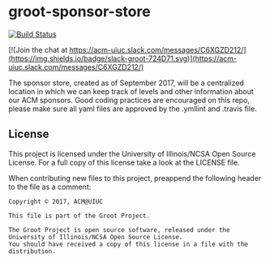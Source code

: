 # groot-sponsor-store

[![Build Status](https://travis-ci.org/acm-uiuc/groot-sponsor-store.svg?branch=whysafish108-patch-3)](https://travis-ci.org/acm-uiuc/groot-sponsor-store)

[![Join the chat at https://acm-uiuc.slack.com/messages/C6XGZD212/](https://img.shields.io/badge/slack-groot-724D71.svg)](https://acm-uiuc.slack.com/messages/C6XGZD212/)

The sponsor store, created as of September 2017, will be a centralized location in which we can keep track of levels and other information about our ACM sponsors. Good coding practices are encouraged on this repo, please make sure all yaml files are approved by the .ymllint and .travis file.

## License

This project is licensed under the University of Illinois/NCSA Open Source License. For a full copy of this license take a look at the LICENSE file. 

When contributing new files to this project, preappend the following header to the file as a comment: 

```
Copyright © 2017, ACM@UIUC

This file is part of the Groot Project.  
 
The Groot Project is open source software, released under the University of Illinois/NCSA Open Source License. 
You should have received a copy of this license in a file with the distribution.
```
